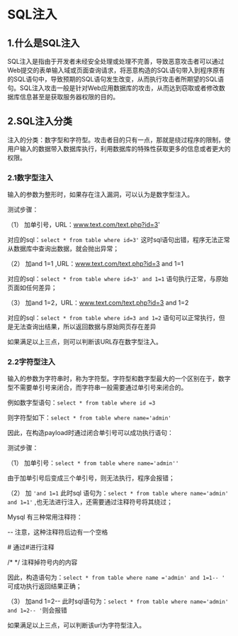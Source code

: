 # SQL注入

## 1.什么是SQL注入

SQL注入是指由于开发者未经安全处理或处理不完善，导致恶意攻击者可以通过Web提交的表单输入域或页面查询请求，将恶意构造的SQL语句带入到程序原有的SQL语句中，导致预期的SQL语句发生改变，从而执行攻击者所期望的SQL语句。SQL注入攻击一般是针对Web应用数据库的攻击，从而达到窃取或者修改数据库信息甚至是获取服务器权限的目的。

## 2.SQL注入分类

注入的分类：数字型和字符型。攻击者目的只有一点，那就是绕过程序的限制，使用户输入的数据带入数据库执行，利用数据库的特殊性获取更多的信息或者更大的权限。

### 2.1数字型注入

输入的参数为整形时，如果存在注入漏洞，可以认为是数字型注入。

测试步骤：

（1） 加单引号，URL：www.text.com/text.php?id=3'

对应的sql：`select * from table where id=3'` 这时sql语句出错，程序无法正常从数据库中查询出数据，就会抛出异常；

（2） 加and 1=1 ,URL：www.text.com/text.php?id=3 and 1=1

对应的sql：`select * from table where id=3' and 1=1` 语句执行正常，与原始页面如任何差异；

（3） 加and 1=2，URL：www.text.com/text.php?id=3 and 1=2

对应的sql：`select * from table where id=3 and 1=2` 语句可以正常执行，但是无法查询出结果，所以返回数据与原始网页存在差异

如果满足以上三点，则可以判断该URL存在数字型注入。

### 2.2字符型注入

输入的参数为字符串时，称为字符型。字符型和数字型最大的一个区别在于，数字型不需要单引号来闭合，而字符串一般需要通过单引号来闭合的。

例如数字型语句：`select * from table where id =3`

则字符型如下：`select * from table where name='admin'`

因此，在构造payload时通过闭合单引号可以成功执行语句：

测试步骤：

（1） 加单引号：`select * from table where name='admin''`

由于加单引号后变成三个单引号，则无法执行，程序会报错；

（2） 加 `'and 1=1` 此时sql 语句为：`select * from table where name='admin' and 1=1'` ,也无法进行注入，还需要通过注释符号将其绕过；

Mysql 有三种常用注释符：

-- 注意，这种注释符后边有一个空格

\# 通过\#进行注释

/\* \*/ 注释掉符号内的内容

因此，构造语句为：`select * from table where name ='admin' and 1=1-- '` 可成功执行返回结果正确；

（3） 加and 1=2-- 此时sql语句为：`select * from table where name='admin' and 1=2-- '`则会报错

如果满足以上三点，可以判断该url为字符型注入。

